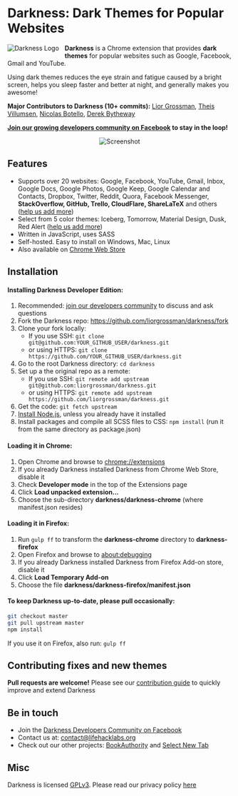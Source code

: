# Darkness: Dark Themes for Popular Websites

<img alt="Darkness Logo" src="https://raw.githubusercontent.com/liorgrossman/darkness/master/assets/documentation/darkness-icon-48px.png?v=2" align="left" style="padding: 0 10px 5px 0; background-color: transparent">

**Darkness** is a Chrome extension that provides **dark themes** for popular websites such as Google, Facebook, Gmail and YouTube.

Using dark themes reduces the eye strain and fatigue caused by a bright screen, helps you sleep faster and better at night, and generally makes you awesome!

**Major Contributors to Darkness (10+ commits):** [Lior Grossman](http://liorgrossman.com/), [Theis Villumsen](https://folkmann.it/), [Nicolas Botello](http://nicolasbotello.com/), [Derek Bytheway](https://github.com/derekbtw/)

**[Join our growing developers community on Facebook](https://www.facebook.com/groups/darkness-developers) to stay in the loop!**


<div style="text-align:center">
<img alt="Screenshot" src="https://raw.githubusercontent.com/liorgrossman/darkness/master/assets/documentation/darkness-screenshot.png">
</div>

## Features
* Supports over 20 websites: Google, Facebook, YouTube, Gmail, Inbox, Google Docs, Google Photos, Google Keep, Google Calendar and Contacts, Dropbox, Twitter, Reddit, Quora, Facebook Messenger, **StackOverflow, GitHub, Trello, CloudFlare, ShareLaTeX** and others ([help us add more](./CONTRIBUTING.md))
* Select from 5 color themes: Iceberg, Tomorrow, Material Design, Dusk, Red Alert ([help us add more](./CONTRIBUTING.md))
* Written in JavaScript, uses SASS
* Self-hosted. Easy to install on Windows, Mac, Linux
* Also available on [Chrome Web Store](https://chrome.google.com/webstore/detail/darkness-beautiful-dark-t/imilbobhamcfahccagbncamhpnbkaenm)



## Installation
####  Installing Darkness Developer Edition:
1. Recommended: [join our developers community](https://www.facebook.com/groups/darkness-developers) to discuss and ask questions
1. Fork the Darkness repo: https://github.com/liorgrossman/darkness/fork
1. Clone your fork locally:
	* If you use SSH: `git clone git@github.com:YOUR_GITHUB_USER/darkness.git`
 	* or using HTTPS: `git clone https://github.com/YOUR_GITHUB_USER/darkness.git`
1. Go to the root Darkness directory: `cd darkness`
1. Set up a the original repo as a remote:
	* If you use SSH: `git remote add upstream git@github.com:liorgrossman/darkness.git`
 	* or using HTTPS: `git remote add upstream https://github.com/liorgrossman/darkness.git`
1. Get the code: `git fetch upstream`
1. [Install Node.js](https://nodejs.org/), unless you already have it installed
1. Install packages and compile all SCSS files to CSS: `npm install` (run it from the same directory as package.json)

#### Loading it in Chrome:
1. Open Chrome and browse to [chrome://extensions](chrome://extensions)
1. If you already Darkness installed Darkness from Chrome Web Store, disable it
1. Check **Developer mode** in the top of the Extensions page
1. Click **Load unpacked extension...**
1. Choose the sub-directory **darkness/darkness-chrome** (where manifest.json resides)

#### Loading it in Firefox:
1. Run `gulp ff` to transform the **darkness-chrome** directory to **darkness-firefox**
1. Open Firefox and browse to [about:debugging](about:debugging)
1. If you already Darkness installed Darkness from Firefox Add-on store, disable it
1. Click **Load Temporary Add-on**
1. Choose the file **darkness/darkness-firefox/manifest.json**

#### To keep Darkness up-to-date, please pull occasionally:
```bash
git checkout master
git pull upstream master
npm install
```
If you use it on Firefox, also run: `gulp ff`

## Contributing fixes and new themes
**Pull requests are welcome!**
Please see our [contribution guide](./CONTRIBUTING.md) to quickly improve and extend Darkness


## Be in touch
* Join the [Darkness Developers Community on Facebook](https://www.facebook.com/groups/darkness-developers)
* Contact us at: contact@lifehacklabs.org
* Check out our other projects: [BookAuthority](https://bookauthority.org/) and [Select New Tab](https://chrome.google.com/webstore/detail/select-beautiful-photos-f/gidbhaipbdimcjbjkpnhkdhghpbghena)

##  Misc
Darkness is licensed [GPLv3](./LICENSE). Please read our privacy policy [here](http://lifehacklabs.org/darkness/darkness-privacy-policy.pdf)